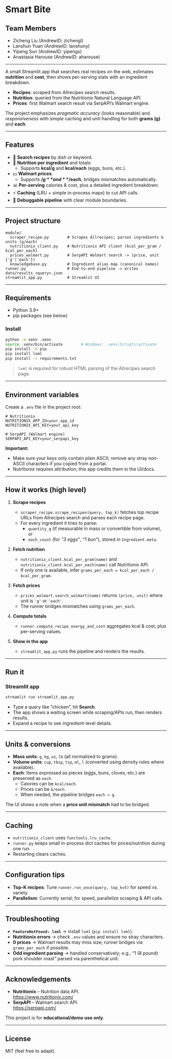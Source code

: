 # Smart Bite

## Team Members
- Zicheng Liu (AndrewID: zichengl)
- Lanshun Yuan (AndrewID: lanshuny)
- Yipeng Sun (AndrewID: yipengs)
- Anastasia Harouse (AndrewID: aharouse)

---

A small Streamlit app that searches real recipes on the web, estimates **nutrition** and **cost**, then shows per-serving stats with an ingredient breakdown.

- **Recipes**: scraped from Allrecipes search results.  
- **Nutrition**: queried from the Nutritionix Natural Language API.  
- **Prices**: first Walmart search result via SerpAPI’s Walmart engine.  

The project emphasizes *pragmatic accuracy* (looks reasonable) and *responsiveness* with simple caching and unit-handling for both **grams (g)** and **each**.

---

## Features

- 🔎 **Search recipes** by dish or keyword.  
- 🧮 **Nutrition per ingredient** and totals:  
  - Supports **kcal/g** and **kcal/each** (eggs, buns, etc.).  
- 💵 **Walmart prices**:  
  - Supports **$/g** and **$/each**, bridges mismatches automatically.  
- 📊 **Per-serving** calories & cost, plus a detailed ingredient breakdown.  
- ⚡ **Caching** (LRU + simple in-process maps) to cut API calls.  
- 🧰 **Debuggable pipeline** with clear module boundaries.  

---

## Project structure

```
module/
  scraper_recipe.py        # Scrapes Allrecipes; parses ingredients & units (g/each)
  nutritionix_client.py    # Nutritionix API client (kcal_per_gram / kcal_per_each)
  prices_walmart.py        # SerpAPI Walmart search -> (price, unit {'g'|'each'})
  knowledgebase.py         # Ingredient alias map (canonical names)
runner.py                  # End-to-end pipeline -> writes data/results_<query>.json
streamlit_app.py           # Streamlit UI
```

---

## Requirements

- Python 3.9+  
- pip packages (see below)  

### Install

```bash
python -m venv .venv
source .venv/bin/activate        # Windows: .venv\Scripts\activate
pip install -U pip
pip install lxml
pip install -r requirements.txt  
```

> `lxml` is required for robust HTML parsing of the Allrecipes search page.

---

## Environment variables

Create a `.env` file in the project root:

```env
# Nutritionix
NUTRITIONIX_APP_ID=your_app_id
NUTRITIONIX_API_KEY=your_api_key

# SerpAPI (Walmart engine)
SERPAPI_API_KEY=your_serpapi_key
```

**Important:**  
- Make sure your keys only contain plain ASCII; remove any stray non-ASCII characters if you copied from a portal.  
- Nutritionix requires attribution; this app credits them in the UI/docs.  

---

## How it works (high level)

1. **Scrape recipes**  
   - `scraper_recipe.scrape_recipes(query, top_k)` fetches top recipe URLs from Allrecipes search and parses each recipe page.  
   - For every ingredient it tries to parse:  
     - `quantity_g` (if measurable in mass or convertible from volume), or  
     - `each_count` (for *“3 eggs”*, *“1 bun”*), stored in `Ingredient.meta`.  

2. **Fetch nutrition**  
   - `nutritionix_client.kcal_per_gram(name)` and `nutritionix_client.kcal_per_each(name)` call Nutritionix API.  
   - If only one is available, infer `grams_per_each = kcal_per_each / kcal_per_gram`.  

3. **Fetch prices**  
   - `prices_walmart.search_walmart(name)` returns `(price, unit)` where unit is `'g'` or `'each'`.  
   - The runner bridges mismatches using `grams_per_each`.  

4. **Compute totals**  
   - `runner.compute_recipe_energy_and_cost` aggregates kcal & cost, plus per-serving values.  

5. **Show in the app**  
   - `streamlit_app.py` runs the pipeline and renders the results.  

---

## Run it

### Streamlit app

```bash
streamlit run streamlit_app.py
```

- Type a query like “chicken”, hit **Search**.  
- The app shows a waiting screen while scraping/APIs run, then renders results.  
- Expand a recipe to see ingredient-level details.  

---

## Units & conversions

- **Mass units**: `g`, `kg`, `oz`, `lb` (all normalized to grams).  
- **Volume units**: `cup`, `tbsp`, `tsp`, `ml`, `l` (converted using density rules where available).  
- **Each**: Items expressed as pieces (eggs, buns, cloves, etc.) are preserved as `each`.  
  - Calories can be `kcal/each`.  
  - Prices can be `$/each`.  
  - When needed, the pipeline bridges `each ↔ g`.  

The UI shows a note when a **price unit mismatch** had to be bridged.  

---

## Caching

- `nutritionix_client` uses `functools.lru_cache`.  
- `runner.py` keeps small in-process dict caches for prices/nutrition during one run.  
- Restarting clears caches.  

---

## Configuration tips

- **Top-K recipes**: Tune `runner.run_once(query, top_k=5)` for speed vs. variety.  
- **Parallelism**: Currently serial; for speed, parallelize scraping & API calls.  

---

## Troubleshooting

- **`FeatureNotFound: lxml`** → install `lxml` (`pip install lxml`).  
- **Nutritionix errors** → check `.env` values and ensure no stray characters.  
- **0 prices** → Walmart results may miss size; runner bridges via `grams_per_each` if possible.  
- **Odd ingredient parsing** → handled conservatively; e.g., “1 (8 pound) pork shoulder roast” parsed via parenthetical unit.  

---

## Acknowledgements

- **Nutritionix** – Nutrition data API.  
  https://www.nutritionix.com/  
- **SerpAPI** – Walmart search API.  
  https://serpapi.com/  

This project is for **educational/demo use only**.  

---

## License

MIT (feel free to adapt).
